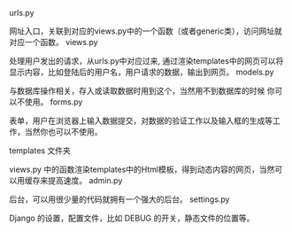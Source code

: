 urls.py

网址入口，关联到对应的views.py中的一个函数（或者generic类），访问网址就对应一个函数。
views.py

处理用户发出的请求，从urls.py中对应过来, 通过渲染templates中的网页可以将显示内容，比如登陆后的用户名，用户请求的数据，输出到网页。
models.py

与数据库操作相关，存入或读取数据时用到这个，当然用不到数据库的时候 你可以不使用。
forms.py

表单，用户在浏览器上输入数据提交，对数据的验证工作以及输入框的生成等工作，当然你也可以不使用。

templates 文件夹

views.py 中的函数渲染templates中的Html模板，得到动态内容的网页，当然可以用缓存来提高速度。
admin.py

后台，可以用很少量的代码就拥有一个强大的后台。
settings.py

Django 的设置，配置文件，比如 DEBUG 的开关，静态文件的位置等。




 
